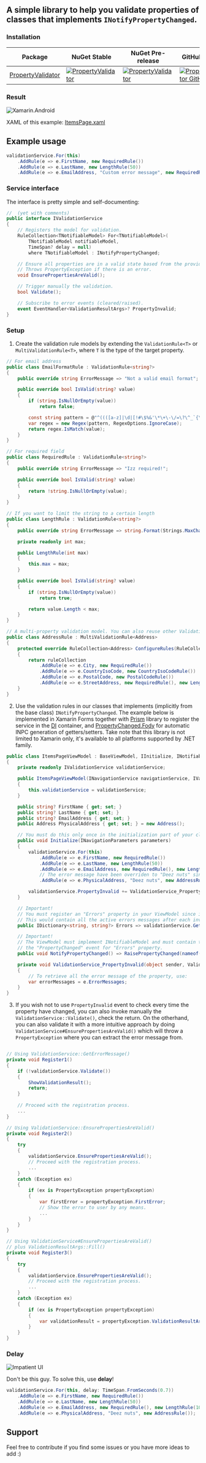 ## A simple library to help you validate properties of classes that implements `INotifyPropertyChanged`.

### Installation

| Package | NuGet Stable | NuGet Pre-release | GitHub Release | Downloads |
| ------- | ------------ | ----------------- | --------- | ----- |
| [PropertyValidator](https://www.nuget.org/packages/PropertyValidator/) | [![PropertyValidator](https://img.shields.io/nuget/v/PropertyValidator.svg)](https://www.nuget.org/packages/PropertyValidator/) | [![PropertyValidator](https://img.shields.io/nuget/vpre/PropertyValidator.svg)](https://www.nuget.org/packages/PropertyValidator/) | [![PropertyValidator GitHub](https://img.shields.io/github/release/mr5z/PropertyValidator.svg?style=flat)](https://github.com/mr5z/PropertyValidator/packages/385702) | [![PropertyValidator](https://img.shields.io/nuget/dt/PropertyValidator.svg)](https://www.nuget.org/packages/PropertyValidator/) |
 
### Result
![Xamarin.Android](https://i.imgur.com/rVw3k6T.gif)

XAML of this example: [ItemsPage.xaml](https://github.com/mr5z/PropertyValidator/blob/main/tests/PropertyValidator.Test/Pages/ItemsPage.xaml)

## Example usage
```c#
validationService.For(this)
    .AddRule(e => e.FirstName, new RequiredRule())
    .AddRule(e => e.LastName, new LengthRule(50))
    .AddRule(e => e.EmailAddress, "Custom error message", new RequiredRule(), new LengthRule(100), new EmailFormatRule());
```

### Service interface

The interface is pretty simple and self-documenting:

``` c#
//  (yet with comments)
public interface IValidationService
{
    // Registers the model for validation.
    RuleCollection<TNotifiableModel> For<TNotifiableModel>(
        TNotifiableModel notifiableModel,
        TimeSpan? delay = null)
        where TNotifiableModel : INotifyPropertyChanged;

    // Ensure all properties are in a valid state based from the provided validation rules.
    // Throws PropertyException if there is an error.
    void EnsurePropertiesAreValid();

    // Trigger manually the validation.
    bool Validate();

    // Subscribe to error events (cleared/raised).
    event EventHandler<ValidationResultArgs>? PropertyInvalid;
}
```

### Setup

1. Create the validation rule models by extending the `ValidationRule<T>` or `MultiValidationRule<T>`, where `T` is the type of the target property.

``` c#
// For email address
public class EmailFormatRule : ValidationRule<string?>
{
    public override string ErrorMessage => "Not a valid email format";

    public override bool IsValid(string? value)
    {
        if (string.IsNullOrEmpty(value))
            return false;

        const string pattern = @"^((([a-z]|\d|[!#\$%&'\*\+\-\/=\?\^_`{\|}~]|[\u00A0-\uD7FF\uF900-\uFDCF\uFDF0-\uFFEF])+(\.([a-z]|\d|[!#\$%&'\*\+\-\/=\?\^_`{\|}~]|[\u00A0-\uD7FF\uF900-\uFDCF\uFDF0-\uFFEF])+)*)|((\x22)((((\x20|\x09)*(\x0d\x0a))?(\x20|\x09)+)?(([\x01-\x08\x0b\x0c\x0e-\x1f\x7f]|\x21|[\x23-\x5b]|[\x5d-\x7e]|[\u00A0-\uD7FF\uF900-\uFDCF\uFDF0-\uFFEF])|(\\([\x01-\x09\x0b\x0c\x0d-\x7f]|[\u00A0-\uD7FF\uF900-\uFDCF\uFDF0-\uFFEF]))))*(((\x20|\x09)*(\x0d\x0a))?(\x20|\x09)+)?(\x22)))@((([a-z]|\d|[\u00A0-\uD7FF\uF900-\uFDCF\uFDF0-\uFFEF])|(([a-z]|\d|[\u00A0-\uD7FF\uF900-\uFDCF\uFDF0-\uFFEF])([a-z]|\d|-|\.|_|~|[\u00A0-\uD7FF\uF900-\uFDCF\uFDF0-\uFFEF])*([a-z]|\d|[\u00A0-\uD7FF\uF900-\uFDCF\uFDF0-\uFFEF])))\.)+(([a-z]|[\u00A0-\uD7FF\uF900-\uFDCF\uFDF0-\uFFEF])|(([a-z]|[\u00A0-\uD7FF\uF900-\uFDCF\uFDF0-\uFFEF])([a-z]|\d|-|\.|_|~|[\u00A0-\uD7FF\uF900-\uFDCF\uFDF0-\uFFEF])*([a-z]|[\u00A0-\uD7FF\uF900-\uFDCF\uFDF0-\uFFEF])))\.?$";
        var regex = new Regex(pattern, RegexOptions.IgnoreCase);
        return regex.IsMatch(value);
    }
}

// For required field
public class RequiredRule : ValidationRule<string?>
{
    public override string ErrorMessage => "Izz required!";

    public override bool IsValid(string? value)
    {
        return !string.IsNullOrEmpty(value);
    }
}

// If you want to limit the string to a certain length
public class LengthRule : ValidationRule<string?>
{
    public override string ErrorMessage => string.Format(Strings.MaxCharacters, max);

    private readonly int max;

    public LengthRule(int max)
    {
        this.max = max;
    }

    public override bool IsValid(string? value)
    {
        if (string.IsNullOrEmpty(value))
            return true;

        return value.Length < max;
    }
}

// A multi-property validation model. You can also reuse other ValidationRules here!
public class AddressRule : MultiValidationRule<Address>
{
    protected override RuleCollection<Address> ConfigureRules(RuleCollection<Address> ruleCollection)
    {
        return ruleCollection
            .AddRule(e => e.City, new RequiredRule())
            .AddRule(e => e.CountryIsoCode, new CountryIsoCodeRule())
            .AddRule(e => e.PostalCode, new PostalCodeRule())
            .AddRule(e => e.StreetAddress, new RequiredRule(), new LengthRule(100));
    }
}
```


2. Use the validation rules in our classes that implements (implicitly from the base class) `INotifyPropertyChanged`.
The example below is implemented in Xamarin Forms together with [Prism](https://github.com/PrismLibrary/Prism) library to register the service in the [DI](https://stackoverflow.com/q/130794/2304737) container, and [PropertyChanged.Fody](https://github.com/Fody/PropertyChanged) for automatic INPC generation of getters/setters.
Take note that this library is not limited to Xamarin only, it's available to all platforms supported by .NET family.

``` c#
public class ItemsPageViewModel : BaseViewModel, IInitialize, INotifiableModel
{
    private readonly IValidationService validationService;

    public ItemsPageViewModel(INavigationService navigationService, IValidationService validationService) : base(navigationService)
    {
        this.validationService = validationService;
    }

    public string? FirstName { get; set; }
    public string? LastName { get; set; }
    public string? EmailAddress { get; set; }
    public Address PhysicalAddress { get; set; } = new Address();

    // You must do this only once in the initialization part of your class model.
    public void Initialize(INavigationParameters parameters)
    {
        validationService.For(this)
            .AddRule(e => e.FirstName, new RequiredRule())
            .AddRule(e => e.LastName, new LengthRule(50))
            .AddRule(e => e.EmailAddress, new RequiredRule(), new LengthRule(100), new EmailFormatRule())
            // The error message have been overriden to "Deez nuts" since an aggregated error messages is awful.
            .AddRule(e => e.PhysicalAddress, "Deez nuts", new AddressRule()); 

        validationService.PropertyInvalid += ValidationService_PropertyInvalid;
    }

    // Important!
    // You must register an "Errors" property in your ViewModel since it will be used later on XAML.
    // This would contain all the active errors messages after each invocation of ValidationService#Validate()
    public IDictionary<string, string?> Errors => validationService.GetErrors();

    // Important!
    // The ViewModel must implement INotifiableModel and must contain the code to manually raise
    // the "PropertyChanged" event for "Errors" property.
    public void NotifyPropertyChanged() => RaisePropertyChanged(nameof(Errors));

    private void ValidationService_PropertyInvalid(object sender, ValidationResultArgs e)
    {
        // To retrieve all the error message of the property, use:
        var errorMessages = e.ErrorMessages;
    }
}
```

3. If you wish not to use `PropertyInvalid` event to check every time the property have changed, you can also invoke manually the `ValidationService::Validate()`, check the return. On the otherhand, you can also validate it with a more intuitive approach by doing `ValidationService#EnsurePropertiesAreValid()` which will throw a `PropertyException` where you can extract the error message from.

``` c#

// Using ValidationService::GetErrorMessage()
private void Register1()
{
    if (!validationService.Validate())
    {
        ShowValidationResult();
        return;
    }
    
    // Proceed with the registration process.
    ...
}	

// Using ValidationService::EnsurePropertiesAreValid()
private void Register2()
{
    try
    {
        validationService.EnsurePropertiesAreValid();
        // Proceed with the registration process.
        ...
    }
    catch (Exception ex)
    {
        if (ex is PropertyException propertyException)
        {
            var firstError = propertyException.FirstError;
            // Show the error to user by any means.
            ...
        }
    }
}

// Using ValidationService#EnsurePropertiesAreValid()
// plus ValidationResultArgs::Fill()
private void Register3()
{
    try
    {
        validationService.EnsurePropertiesAreValid();
        // Proceed with the registration process.
        ...
    }
    catch (Exception ex)
    {
        if (ex is PropertyException propertyException)
        {
            var validationResult = propertyException.ValidationResultArgs;
        }
    }
}
```

### Delay
![Impatient UI](https://i.redd.it/emd3wuhfty361.png)

Don't be this guy. To solve this, use **delay**!
```c#
validationService.For(this, delay: TimeSpan.FromSeconds(0.7))
    .AddRule(e => e.FirstName, new RequiredRule())
    .AddRule(e => e.LastName, new LengthRule(50))
    .AddRule(e => e.EmailAddress, new RequiredRule(), new LengthRule(100), new EmailFormatRule())
    .AddRule(e => e.PhysicalAddress, "Deez nuts", new AddressRule()); 
```

## Support

Feel free to contribute if you find some issues or you have more ideas to add :)
